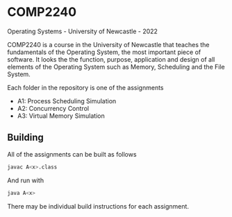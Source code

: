 # COMP2240
Operating Systems - University of Newcastle - 2022

COMP2240 is a course in the University of Newcastle that teaches the fundamentals of the Operating System, the most important piece of software. It looks the the function, purpose, application and design of all elements of the Operating System such as Memory, Scheduling and the File System. 

Each folder in the repository is one of the assignments

- A1: Process Scheduling Simulation
- A2: Concurrency Control
- A3: Virtual Memory Simulation

## Building 

All of the assignments can be built as follows

```sh
javac A<x>.class 
```

And run with

```sh
java A<x>
```

There may be individual build instructions for each assignment. 
